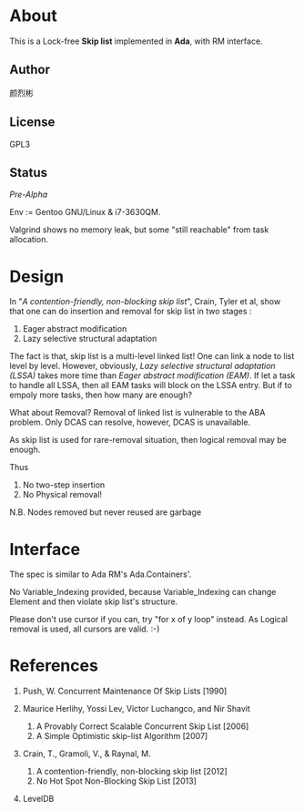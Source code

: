 About
=========
This is a Lock-free **Skip list** implemented in **Ada**, with RM interface.

Author
------
颜烈彬

License
-------
GPL3

Status
------
*Pre-Alpha*

Env := Gentoo GNU/Linux & i7-3630QM.

Valgrind shows no memory leak, but some "still reachable" from task allocation.

Design
========

In "*A contention-friendly, non-blocking skip list*", Crain, Tyler et al, show that
one can do insertion and removal for skip list in two stages :

1. Eager abstract modification
1. Lazy selective structural adaptation

The fact is that, skip list is a multi-level linked list! One can link a node to list level by level.
However, obviously, *Lazy selective structural adaptation (LSSA)* takes more time than *Eager abstract modification (EAM)*.
If let a task to handle all LSSA, then all EAM tasks will block on the LSSA entry. But if to empoly more tasks, then how many are enough?

What about Removal? Removal of linked list is vulnerable to the ABA problem. Only DCAS can resolve, however, DCAS is unavailable.

As skip list is used for rare-removal situation, then logical removal may be enough.

Thus

1. No two-step insertion
2. No Physical removal!



N.B. Nodes removed but never reused are garbage

Interface
=========
The spec is similar to Ada RM's Ada.Containers'.


No Variable_Indexing provided, because Variable_Indexing can change Element and then violate skip list's structure.

Please don't use cursor if you can, try "for x of y loop" instead.
As Logical removal is used, all cursors are valid. :-)

References
==========
1. Push, W. Concurrent Maintenance Of Skip Lists [1990]

2. Maurice Herlihy, Yossi Lev, Victor Luchangco, and Nir Shavit

    1. A Provably Correct Scalable Concurrent Skip List [2006]
    2. A Simple Optimistic skip-list Algorithm [2007]


3. Crain, T., Gramoli, V., & Raynal, M.

    1. A contention-friendly, non-blocking skip list [2012]
    1. No Hot Spot Non-Blocking Skip List [2013]

4. LevelDB
